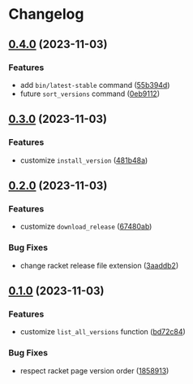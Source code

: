 # Changelog

## [0.4.0](https://github.com/nandalopes/asdf-racket/compare/v0.3.0...v0.4.0) (2023-11-03)


### Features

* add `bin/latest-stable` command ([55b394d](https://github.com/nandalopes/asdf-racket/commit/55b394dc0db5b142862a1c4b86ef7dc8451c7cc0))
* future `sort_versions` command ([0eb9112](https://github.com/nandalopes/asdf-racket/commit/0eb9112cc984204f7225b078da36460f93518ede))

## [0.3.0](https://github.com/nandalopes/asdf-racket/compare/v0.2.0...v0.3.0) (2023-11-03)


### Features

* customize `install_version` ([481b48a](https://github.com/nandalopes/asdf-racket/commit/481b48a1efcd875ad343548855edffcbf1e54a80))

## [0.2.0](https://github.com/nandalopes/asdf-racket/compare/v0.1.0...v0.2.0) (2023-11-03)


### Features

* customize `download_release` ([67480ab](https://github.com/nandalopes/asdf-racket/commit/67480ab966f37b269fb9dbba02a83298d2a9d933))


### Bug Fixes

* change racket release file extension ([3aaddb2](https://github.com/nandalopes/asdf-racket/commit/3aaddb2c788317bf3e212842996fb45d24fc82c3))

## [0.1.0](https://github.com/nandalopes/asdf-racket/compare/v0.0.1...v0.1.0) (2023-11-03)


### Features

* customize `list_all_versions` function ([bd72c84](https://github.com/nandalopes/asdf-racket/commit/bd72c84dbdc7591229060f470f0f1fbf8f672a87))


### Bug Fixes

* respect racket page version order ([1858913](https://github.com/nandalopes/asdf-racket/commit/1858913d2ca1edb76905aac1b3459c8b8b172b47))
